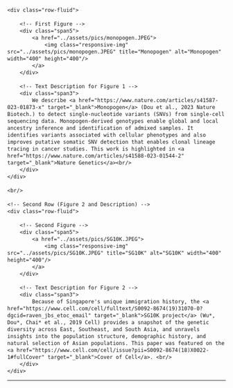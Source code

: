 <div class="container">

    <div class="row-fluid">
        
        <!-- First Figure -->
        <div class="span5">
            <a href="../assets/pics/monopogen.JPEG">
                <img class="responsive-img" src="../assets/pics/monopogen.JPEG" title="Monopogen" alt="Monopogen" width="400" height="400"/>
            </a>
        </div>

        <!-- Text Description for Figure 1 -->
        <div class="span3">
            We describe <a href="https://www.nature.com/articles/s41587-023-01873-x" target="_blank">Monopogen</a> (Dou et al., 2023 Nature Biotech.) to detect single-nucleotide variants (SNVs) from single-cell sequencing data. Monopogen-derived genotypes enable global and local ancestry inference and identification of admixed samples. It identifies variants associated with cellular phenotypes and also improves putative somatic SNV detection that enables clonal lineage tracing in cancer studies. This work is highlighted in <a href="https://www.nature.com/articles/s41588-023-01544-2" target="_blank">Nature Genetics</a><br/>  
        </div>
    </div>
    
    <br/>

    <!-- Second Row (Figure 2 and Description) -->
    <div class="row-fluid">
        
        <!-- Second Figure -->
        <div class="span5">
            <a href="../assets/pics/SG10K.JPEG">
                <img class="responsive-img" src="../assets/pics/SG10K.JPEG" title="SG10K" alt="SG10K" width="400" height="400"/>
            </a>
        </div>

        <!-- Text Description for Figure 2 -->
        <div class="span3">
            Because of Singapore's unique immigration history, the <a href="https://www.cell.com/cell/fulltext/S0092-8674(19)31070-0?dgcid=raven_jbs_etoc_email" target="_blank">SG10K project</a> (Wu*, Dou*, Chai* et al., 2019 Cell) provides a snapshot of the genetic diversity across East, Southeast, and South Asia, and unravels insights into the population structure, demographic history, and natural selection of Asian populations. This paper was featured on the <a href="https://www.cell.com/cell/issue?pii=S0092-8674(18)X0022-1#fullCover" target="_blank">Cover of Cell</a>. <br/>  
        </div>
    </div>

</div>

<hr />
